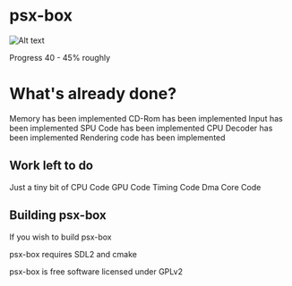 # psx-box
![Alt text](  http://i.imgur.com/mkp3JJb.jpg "psx-box")

Progress 40 - 45% roughly
 
# What's already done?
 
 Memory has been implemented
 CD-Rom has been implemented 
 Input has been implemented
 SPU Code has been implemented
 CPU Decoder has been implemented
 Rendering code has been implemented


## Work left to do

Just a tiny bit of CPU Code
GPU Code
Timing Code
Dma Core Code


## Building psx-box


If you wish to build psx-box

psx-box requires SDL2 and cmake


psx-box is free software licensed under GPLv2





